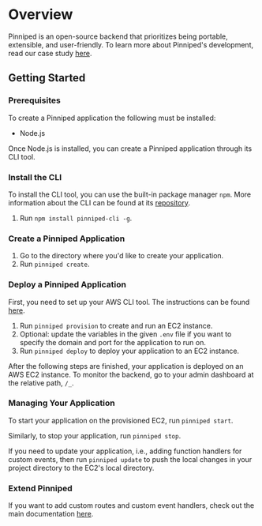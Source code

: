 # Overview
Pinniped is an open-source backend that prioritizes being portable, extensible, and user-friendly. To learn more about Pinniped's development, read our case study [here]().

## Getting Started
### Prerequisites
To create a Pinniped application the following must be installed:
* Node.js

Once Node.js is installed, you can create a Pinniped application through its CLI tool.

### Install the CLI
To install the CLI tool, you can use the built-in package manager `npm`.
More information about the CLI can be found at its [repository](https://github.com/Pinniped-BaaS/pinniped-cli).

1. Run `npm install pinniped-cli -g`.

### Create a Pinniped Application
1. Go to the directory where you'd like to create your application.
2. Run `pinniped create`.

### Deploy a Pinniped Application
First, you need to set up your AWS CLI tool. The instructions can be found [here](https://docs.aws.amazon.com/cli/latest/userguide/sso-configure-profile-token.html#sso-configure-profile-prereqs).

1. Run `pinniped provision` to create and run an EC2 instance.
2. Optional: update the variables in the given `.env` file if you want to specify the domain and port for the application to run on.
3. Run `pinniped deploy` to deploy your application to an EC2 instance.

After the following steps are finished, your application is deployed on an AWS EC2 instance. To monitor the backend, go to your admin dashboard at the relative path, `/_`.

### Managing Your Application
To start your application on the provisioned EC2, run `pinniped start`.

Similarly, to stop your application, run `pinniped stop`.

If you need to update your application, i.e., adding function handlers for custom events, then run `pinniped update` to push the local changes in your project directory to the EC2's local directory.

### Extend Pinniped
If you want to add custom routes and custom event handlers, check out the main documentation [here](https://github.com/pinniped-baas/pinniped).
